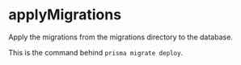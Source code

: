 # applyMigrations

Apply the migrations from the migrations directory to the database.

This is the command behind `prisma migrate deploy`.
